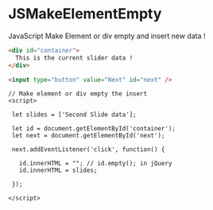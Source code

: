 # JSMakeElementEmpty
JavaScript Make Element or div empty and insert new data ! 

```HTML
<div id="container">
  This is the current slider data !
</div>

<input type="button" value="Next" id="next" />
```

```JS
// Make element or div empty the insert 
<script>

 let slides = ['Second Slide data'];

 let id = document.getElementById('container');
 let next = document.getElementById('next');
    
 next.addEventListener('click', function() {

   id.innerHTML = ""; // id.empty(); in jQuery
   id.innerHTML = slides;
 
 }); 

</script> 
```
